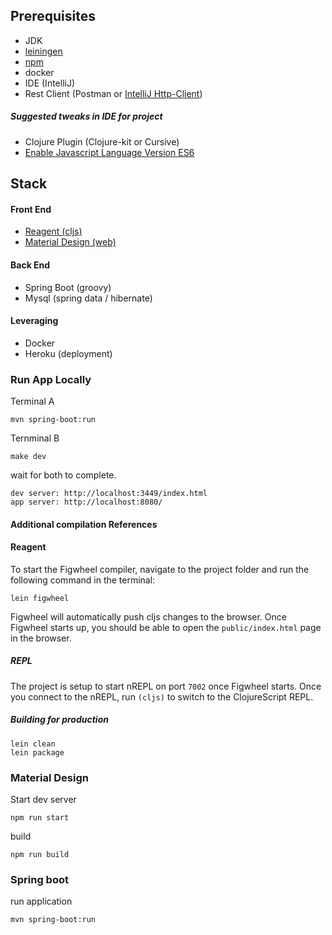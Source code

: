 ## Prerequisites

*  JDK
*  [leiningen](https://leiningen.org/)
*  [npm](https://www.npmjs.com/get-npm)
*  docker
*  IDE (IntelliJ)
*  Rest Client (Postman or [IntelliJ Http-Client](https://www.jetbrains.com/help/idea/http-client-in-product-code-editor.html))

##### Suggested tweaks in IDE for project

*  Clojure Plugin (Clojure-kit or Cursive)
*  [Enable Javascript Language Version ES6](https://intellij-support.jetbrains.com/hc/en-us/community/posts/207000815-How-do-I-enable-support-for-ECMA-6-)

## Stack

#### Front End
*  [Reagent (cljs)](https://reagent-project.github.io/)
*  [Material Design (web)](https://material.io/develop/web/)

#### Back End
*  Spring Boot (groovy)
*  Mysql (spring data / hibernate)

#### Leveraging
* Docker
* Heroku (deployment)

### Run App Locally
Terminal A

    mvn spring-boot:run
    
Ternminal B

    make dev

wait for both to complete.
    
    dev server: http://localhost:3449/index.html
    app server: http://localhost:8080/

#### Additional compilation References
    
#### Reagent
To start the Figwheel compiler, navigate to the project folder and run the following command in the terminal:

```
lein figwheel
```

Figwheel will automatically push cljs changes to the browser.
Once Figwheel starts up, you should be able to open the `public/index.html` page in the browser.

##### REPL

The project is setup to start nREPL on port `7002` once Figwheel starts.
Once you connect to the nREPL, run `(cljs)` to switch to the ClojureScript REPL.

##### Building for production

```
lein clean
lein package
```

### Material Design
Start dev server

    npm run start
    
build

    npm run build
    
### Spring boot
run application

    mvn spring-boot:run
